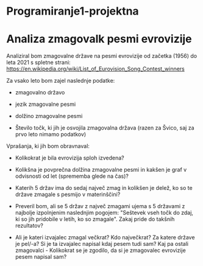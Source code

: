 # Programiranje1-projektna
Analiza zmagovalk pesmi evrovizije
==================================
Analiziral bom zmagovalne države na pesmi evrovizije od začetka (1956) do leta 2021 s spletne strani: https://en.wikipedia.org/wiki/List_of_Eurovision_Song_Contest_winners


Za vsako leto bom zajel naslednje podatke:

- zmagovalno državo

- jezik zmagovalne pesmi

- dolžino zmagovalne pesmi

- Število točk, ki jih je osvojila zmagovalna država (razen za Švico, saj za prvo leto nimamo podatkov)


Vprašanja, ki jih bom obravnaval:

- Kolikokrat je bila evrovizija sploh izvedena?

- Kolikšna je povprečna dolžina zmagovalne pesmi in kakšen je graf v odvisnosti od let (sprememba glede na čas)?

- Katerih 5 držav ima do sedaj največ zmag in kolikšen je delež, ko so te države zmagale s pesmijo v materinščini?

- Preveril bom, ali se 5 držav z največ zmagami ujema s 5 državami z najbolje izpolnjenim naslednjim pogojem: "Seštevek vseh točk do zdaj, ki so jih pridobile v letih, ko so zmagale". Zakaj pride do takšnih rezultatov?

- Ali je kateri izvajalec zmagal večkrat? Kdo največkrat? Za katere države je pel/-a? Si je ta izvajalec napisal kdaj pesem tudi sam? Kaj pa ostali zmagovalci - Kolikokrat se je zgodilo, da si je zmagovalec evrovizije pesem napisal sam?
